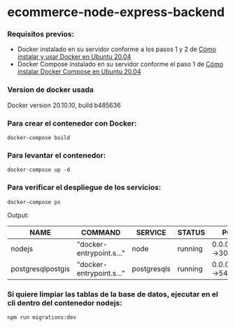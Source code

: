 # ecommerce-node-express-backend

### Requisitos previos:

- Docker instalado en su servidor conforme a los pasos 1 y 2 de [Cómo instalar y usar Docker en Ubuntu 20.04](https://www.digitalocean.com/community/tutorials/how-to-install-and-use-docker-on-ubuntu-20-04)
- Docker Compose instalado en su servidor conforme el paso 1 de [Cómo instalar Docker Compose en Ubuntu 20.04](https://www.digitalocean.com/community/tutorials/how-to-install-and-use-docker-compose-on-ubuntu-20-04)

### Version de docker usada
Docker version 20.10.10, build b485636

### Para crear el contenedor con Docker: 
```
docker-compose build
```
### Para levantar el contenedor: 
```
docker-compose up -d
```
### Para verificar el despliegue de los servicios: 
```
docker-compose ps
```

Output:

| NAME              |  COMMAND                 | SERVICE      | STATUS  | PORTS                  |
|-------------------|--------------------------|--------------|---------|------------------------|
| nodejs            | "docker-entrypoint.s…"   | node         | running | 0.0.0.0:3000->3000/tcp |
| postgresqlpostgis | "docker-entrypoint.s…"   | postgresqls  | running | 0.0.0.0:5433->5432/tcp |


### Si quiere limpiar las tablas de la base de datos, ejecutar en el cli dentro del contenedor nodejs:
```
npm run migrations:dev
```

